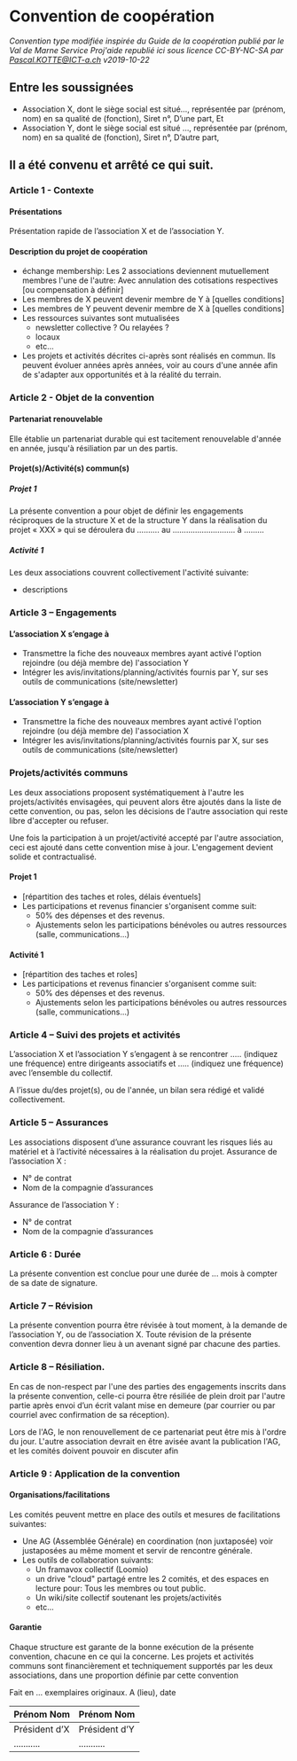 # Convention de coopération
*Convention type modifiée inspirée du Guide de la coopération publié par le Val de Marne Service Proj'aide republié ici sous licence CC-BY-NC-SA par Pascal.KOTTE@ICT-a.ch v2019-10-22*
## Entre les soussignées
* Association X, dont le siège social est situé…, représentée par (prénom, nom) en sa qualité de (fonction), Siret n°, D’une part,
Et
* Association Y, dont le siège social est situé …, représentée par (prénom, nom) en sa qualité de (fonction), Siret n°, D’autre part,

## Il a été convenu et arrêté ce qui suit.
### Article 1 - Contexte
#### Présentations
Présentation rapide de l’association X et de l’association Y.

#### Description du projet de coopération
* échange membership: Les 2 associations deviennent mutuellement membres l'une de l'autre: Avec annulation des cotisations respectives [ou compensation à définir]
* Les membres de X peuvent devenir membre de Y à [quelles conditions]
* Les membres de Y peuvent devenir membre de X à [quelles conditions]
* Les ressources suivantes sont mutualisées
  * newsletter collective ? Ou relayées ?
  * locaux
  * etc...
* Les projets et activités décrites ci-après sont réalisés en commun. Ils peuvent évoluer années après années, voir au cours d'une année afin de s'adapter aux opportunités et à la réalité du terrain.

### Article 2 - Objet de la convention
#### Partenariat renouvelable
Elle établie un partenariat durable qui est tacitement renouvelable d'année en année, jusqu'à résiliation par un des partis.

#### Projet(s)/Activité(s) commun(s)
##### Projet 1
La présente convention a pour objet de définir les engagements réciproques de la structure X et de la structure Y dans la réalisation du projet « XXX » qui se déroulera du ………. au ………………………. à ………
##### Activité 1
Les deux associations couvrent collectivement l'activité suivante:
* descriptions

### Article 3 – Engagements
#### L’association X s’engage à
* Transmettre la fiche des nouveaux membres ayant activé l'option rejoindre (ou déjà membre de) l'association Y
* Intégrer les avis/invitations/planning/activités fournis par Y, sur ses outils de communications (site/newsletter)

#### L’association Y s’engage à 
* Transmettre la fiche des nouveaux membres ayant activé l'option rejoindre (ou déjà membre de) l'association X
* Intégrer les avis/invitations/planning/activités  fournis par X, sur ses outils de communications (site/newsletter)

### Projets/activités communs
Les deux associations proposent systématiquement à l'autre les projets/activités envisagées, qui peuvent alors être ajoutés dans la liste de cette convention, ou pas, selon les décisions de l'autre association qui reste libre d'accepter ou refuser.


Une fois la participation à un projet/activité accepté par l'autre association, ceci est ajouté dans cette convention mise à jour. L'engagement devient solide et contractualisé.
#### Projet 1
* [répartition des taches et roles, délais éventuels]
* Les participations et revenus financier s'organisent comme suit:
  * 50% des dépenses et des revenus.
  * Ajustements selon les participations bénévoles ou autres ressources (salle, communications...)

#### Activité 1
* [répartition des taches et roles]
* Les participations et revenus financier s'organisent comme suit:
  * 50% des dépenses et des revenus.
  * Ajustements selon les participations bénévoles ou autres ressources (salle, communications...)

### Article 4 – Suivi des projets et activités
L’association X et l’association Y s’engagent à se rencontrer ….. (indiquez une fréquence) entre dirigeants associatifs et ….. (indiquez une fréquence) avec l’ensemble du collectif.


A l’issue du/des projet(s), ou de l'année, un bilan sera rédigé et validé collectivement.

### Article 5 – Assurances
Les associations disposent d’une assurance couvrant les risques liés au matériel et à l’activité nécessaires à la réalisation du projet.
Assurance de l’association X :
- N° de contrat
- Nom de la compagnie d’assurances

Assurance de l’association Y :
- N° de contrat
- Nom de la compagnie d’assurances

### Article 6 : Durée
La présente convention est conclue pour une durée de ... mois à compter de sa date de signature.

### Article 7 – Révision
La présente convention pourra être révisée à tout moment, à la demande de l’association Y, ou de l’association X. Toute révision de la présente convention devra donner lieu à un avenant signé par chacune des parties.

### Article 8 – Résiliation.
En cas de non-respect par l'une des parties des engagements inscrits dans la présente convention, celle-ci pourra être résiliée de plein droit par l'autre partie après envoi d’un écrit valant mise en demeure (par courrier ou par courriel avec confirmation de sa réception).

Lors de l'AG, le non renouvellement de ce partenariat peut être mis à l'ordre du jour. L'autre association devrait en être avisée avant la publication l'AG, et les comités doivent pouvoir en discuter afin 

### Article 9 : Application de la convention
#### Organisations/facilitations
Les comités peuvent mettre en place des outils et mesures de facilitations suivantes:
* Une AG (Assemblée Générale) en coordination (non juxtaposée) voir justaposées au même moment et servir de rencontre générale.
* Les outils de collaboration suivants:
  * Un framavox collectif (Loomio)
  * un drive "cloud" partagé entre les 2 comités, et des espaces en lecture pour: Tous les membres ou tout public.
  * Un wiki/site collectif soutenant les projets/activités
  * etc...

#### Garantie
Chaque structure est garante de la bonne exécution de la présente convention, chacune en ce qui la concerne. Les projets et activités communs sont financièrement et techniquement supportés par les deux associations, dans une proportion définie par cette convention

Fait en … exemplaires originaux.
A (lieu), date


| Prénom Nom  | Prénom Nom |
| ------------- | ------------- |
| Président d’X | Président d’Y |
| ........... | ........... |
 
 

